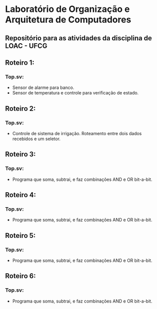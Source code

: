 <h1> Laboratório de Organização e Arquitetura de Computadores </h1>

<h2> Repositório para as atividades da disciplina de LOAC - UFCG </h2>

<h2>Roteiro 1:</h2>

### Top.sv:

- Sensor de alarme para banco.
- Sensor de temperatura e controle para verificação de estado.

<h2>Roteiro 2:</h2>

### Top.sv:

- Controle de sistema de irrigação.
Roteamento entre dois dados recebidos e um seletor.

<h2>Roteiro 3:</h2>

### Top.sv:

- Programa que soma, subtrai, e faz combinações AND e OR bit-a-bit.

<h2>Roteiro 4:</h2>

### Top.sv:

- Programa que soma, subtrai, e faz combinações AND e OR bit-a-bit.

<h2>Roteiro 5:</h2>

### Top.sv:

- Programa que soma, subtrai, e faz combinações AND e OR bit-a-bit.

<h2>Roteiro 6:</h2>

### Top.sv:

- Programa que soma, subtrai, e faz combinações AND e OR bit-a-bit.

